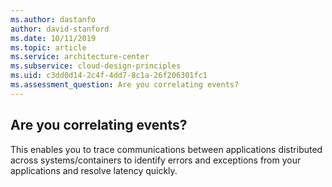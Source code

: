 ```yaml
---
ms.author: dastanfo
author: david-stanford
ms.date: 10/11/2019
ms.topic: article
ms.service: architecture-center
ms.subservice: cloud-design-principles
ms.uid: c3dd0d14-2c4f-4dd7-8c1a-26f206301fc1
ms.assessment_question: Are you correlating events?
---
```

## Are you correlating events?

This enables you to trace communications between applications distributed across systems/containers to identify errors and exceptions from your applications and resolve latency quickly.
